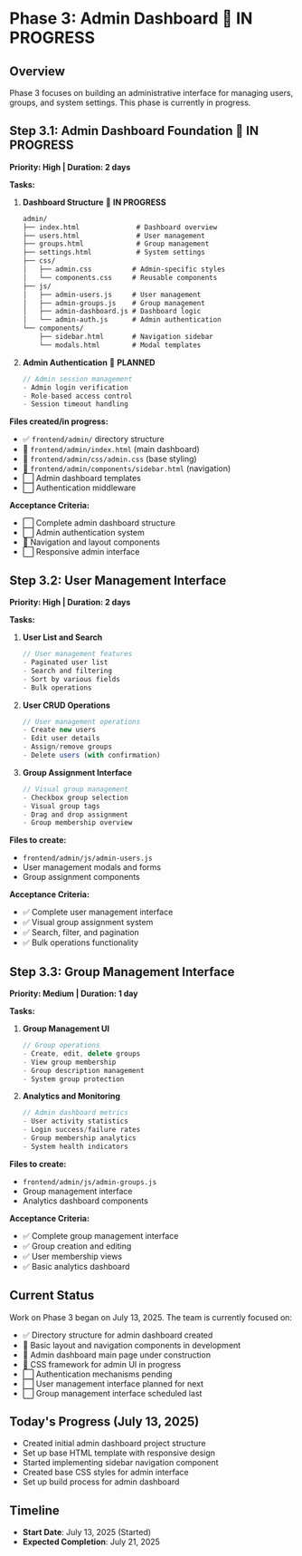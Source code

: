 # Phase 3: Admin Dashboard 🔄 **IN PROGRESS**

## Overview
Phase 3 focuses on building an administrative interface for managing users, groups, and system settings. This phase is currently in progress.

## Step 3.1: Admin Dashboard Foundation 🔄 **IN PROGRESS**
**Priority: High | Duration: 2 days**

**Tasks:**
1. **Dashboard Structure** 🔄 **IN PROGRESS**
   ```html
   admin/
   ├── index.html              # Dashboard overview
   ├── users.html              # User management
   ├── groups.html             # Group management
   ├── settings.html           # System settings
   ├── css/
   │   ├── admin.css          # Admin-specific styles
   │   └── components.css     # Reusable components
   ├── js/
   │   ├── admin-users.js     # User management
   │   ├── admin-groups.js    # Group management
   │   ├── admin-dashboard.js # Dashboard logic
   │   └── admin-auth.js      # Admin authentication
   └── components/
       ├── sidebar.html       # Navigation sidebar
       └── modals.html        # Modal templates
   ```

2. **Admin Authentication** 🔄 **PLANNED**
   ```javascript
   // Admin session management
   - Admin login verification
   - Role-based access control
   - Session timeout handling
   ```

**Files created/in progress:**
- ✅ `frontend/admin/` directory structure
- 🔄 `frontend/admin/index.html` (main dashboard)
- 🔄 `frontend/admin/css/admin.css` (base styling)
- 🔄 `frontend/admin/components/sidebar.html` (navigation)
- ⬜ Admin dashboard templates
- ⬜ Authentication middleware

**Acceptance Criteria:**
- ⬜ Complete admin dashboard structure
- ⬜ Admin authentication system
- 🔄 Navigation and layout components
- ⬜ Responsive admin interface

## Step 3.2: User Management Interface
**Priority: High | Duration: 2 days**

**Tasks:**
1. **User List and Search**
   ```javascript
   // User management features
   - Paginated user list
   - Search and filtering
   - Sort by various fields
   - Bulk operations
   ```

2. **User CRUD Operations**
   ```javascript
   // User management operations
   - Create new users
   - Edit user details
   - Assign/remove groups
   - Delete users (with confirmation)
   ```

3. **Group Assignment Interface**
   ```javascript
   // Visual group management
   - Checkbox group selection
   - Visual group tags
   - Drag and drop assignment
   - Group membership overview
   ```

**Files to create:**
- `frontend/admin/js/admin-users.js`
- User management modals and forms
- Group assignment components

**Acceptance Criteria:**
- ✅ Complete user management interface
- ✅ Visual group assignment system
- ✅ Search, filter, and pagination
- ✅ Bulk operations functionality

## Step 3.3: Group Management Interface
**Priority: Medium | Duration: 1 day**

**Tasks:**
1. **Group Management UI**
   ```javascript
   // Group operations
   - Create, edit, delete groups
   - View group membership
   - Group description management
   - System group protection
   ```

2. **Analytics and Monitoring**
   ```javascript
   // Admin dashboard metrics
   - User activity statistics
   - Login success/failure rates
   - Group membership analytics
   - System health indicators
   ```

**Files to create:**
- `frontend/admin/js/admin-groups.js`
- Group management interface
- Analytics dashboard components

**Acceptance Criteria:**
- ✅ Complete group management interface
- ✅ Group creation and editing
- ✅ User membership views
- ✅ Basic analytics dashboard

## Current Status

Work on Phase 3 began on July 13, 2025. The team is currently focused on:
- ✅ Directory structure for admin dashboard created
- 🔄 Basic layout and navigation components in development
- 🔄 Admin dashboard main page under construction
- 🔄 CSS framework for admin UI in progress
- ⬜ Authentication mechanisms pending
- ⬜ User management interface planned for next
- ⬜ Group management interface scheduled last

## Today's Progress (July 13, 2025)
- Created initial admin dashboard project structure
- Set up base HTML template with responsive design
- Started implementing sidebar navigation component
- Created base CSS styles for admin interface
- Set up build process for admin dashboard

## Timeline
- **Start Date**: July 13, 2025 (Started)
- **Expected Completion**: July 21, 2025
